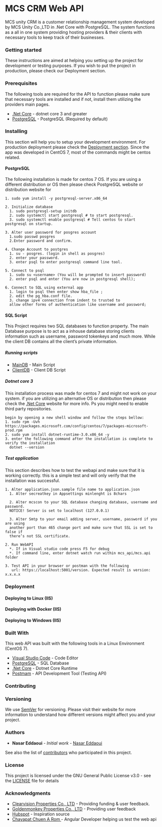 # MCS CRM Web API
MCS unity CRM is a customer relationship management system developed by MCS Unity Co.,LTD in .Net
Core with PostgreSQL. The system functions as a all in one system providing hosting providers
& their clients with necessary tools to keep track of their businesses.

### Getting started
These instructions are aimed at helping you setting up the project for development or testing purposes.
If you wish to put the project in production, please check our Deployment section.

### Prerequisites
The following tools are required for the API to function please make sure that necessary tools
are installed and if not, install them utilizing the providers main pages.
* [.Net Core](https://dotnet.microsoft.com/download/dotnet-core/3.0) - dotnet core 3 and greater
* [PostgreSQL](https://www.postgresql.org/) - PostgreSQL (Required by default)

### Installing
This section will help you to setup your development environment. For production deployment please 
check the [Deployment section](#deployment). Since the app was developed in CentOS 7, most of the
commands might be centos related.

#### PostgreSQL
The following installation is made for centos 7 OS. If you are using a different distribution or OS then
please check PostgreSQL website or distribution website for 
```
1. sudo yum install -y postgresql-server.x86_64 

2. Initialize database 
  1. sudo postgresql-setup initdb
  2. sudo systemctl start postgresql # to start postgresql.
  3. sudo systemctl enable postgresql # Tell centos to start postgresql on startup.

3. Alter user password for posgres account
  1.sudo passwd posgres
  2.Enter password and confirm.

4. Change Account to postgres
  1. su - posgres. (login in shell as posgres)
  2. enter your password.
  3. enter psql to enter postgresql command line tool.

5. Connect to psql
  1. sudo su <username> (You will be prompted to insert password)
  2. enter psql and enter (You are now in postgresql shell);

6. Connect to SQL using external app
  1. login to psql then enter show hba_file ; 
  2. edit the pg_hba.conf file.
  3. change ipv4 connection from indent to trusted to
  allow other forms of authentication like username and password;

```
#### SQL Script
This Project requires two SQL databases to function property. The main Database purpose is to 
act as a inhouse database storing clients information such as username, password tokenkeys 
and much more. While the client DB contains all the client’s private information. 

##### Running scripts
* [MainDB](https://github.com) - Main Script
* [ClientDB](https://github.com) - Client DB Script

##### Dotnet core 3
This installation process was made for centos 7 and might not work on your system. if you are
utilizing an alternative OS or distribution then please check the [.Net Core](https://dotnet.microsoft.com/download/linux-package-manager/rhel/sdk-current) website for more info. Ps you might need to enable 
third party repositories.

```
begin by opening a new shell window and follow the steps bellow:
1. sudo rpm -Uvh https://packages.microsoft.com/config/centos/7/packages-microsoft-prod.rpm
2. sudo yum install dotnet-runtime-3.0.x86_64 -y
3. enter the following command after the installation is complete to verify the installation
  dotnet --version
```

##### Test application
This section describes how to test the webapi and make sure that it is working correctly.
this is a simple test and will only verify that the installation was successful.
```
1. Alter application.json.sample file name to application.json
  1. Alter secreatkey in Appsettings minlenght is 8chars
  
  2. Alter mcscon to your SQL database changing database, username and password. 
  NOTICE! Server is set to localhost (127.0.0.1)
  
  3. Alter Smtp to your email adding server, username, password if you are using 
  another port than 465 change port and make sure that SSL is set to false if 
  there’s not SSL certificate.
  
2. Run WebAPI
  *. If in Visual studio code press F5 for debug
  *. If command line, enter dotnet watch run within mcs_api/mcs.api folder
  
3. Test API in your browser or postman with the following 
   url: https://localhost:5001/version. Expected result is version: x.x.x.x
```

### Deployment
#### Deploying to Linux (IIS)
#### Deploying with Docker (IIS)
#### Deploying to Windows (IIS)

### Built With
This web API was built with the following tools in a Linux Environment (CentOS 7).
* [Visual Studio Code](https://code.visualstudio.com/) - Code Editor
* [PostgreSQL](https://www.postgresql.org/) -  SQL Database 
* [.Net Core](https://dotnet.microsoft.com/) - Dotnet Core Runtime
* [Postmam](https://getpostman.com/) - API Development Tool (Testing API)

### Contributing

### Versioning
We use [SemVer](http://semver.org/) for versioning. Please visit their website for more 
information to understand how different versions might affect you and your project.

### Authors

* **Nasar Eddaoui** - *Initial work* - [Nasar Eddaoui](https://github.com/Nasar165)

See also the list of [contributors](https://github.com/Nasar165/MCS_CRM_NET_CORE/graphs/contributors) who participated in this project.

### License
This project is licensed under the GNU General Public License v3.0 - see the [LICENSE](LICENSE) file for details

### Acknowledgments
* [Clearvision Properties Co., LTD](https://clearvision-properties.com/) - Providing funding & user feedback. 
* [Goldenmonkey Properties Co., LTD](https://goldenmonkey.asia) - Providing user feedback
* [Hubspot](https://www.hubspot.com) - Inspiration source
* [Chayapat Chuen A Rom ](https://github.com/freedombs) - Angular Developer helping us test the web api
